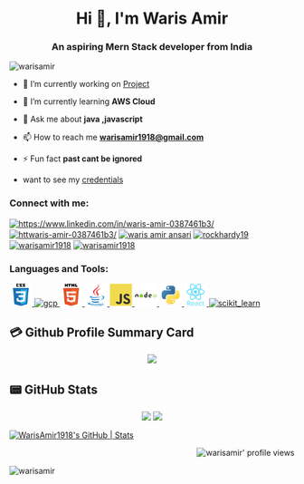 <h1 align="center">Hi 👋, I'm Waris Amir</h1>
<h3 align="center">An aspiring Mern Stack developer from India</h3>

<p align="left"> <img src="https://komarev.com/ghpvc/?username=warisamir&label=Profile%20views&color=0e75b6&style=flat" alt="warisamir" /> </p>

- 🔭 I’m currently working on [Project](https://github.com/warisamir/Projects2)

- 🌱 I’m currently learning **AWS Cloud**

- 💬 Ask me about **java ,javascript**

- 📫 How to reach me **warisamir1918@gmail.com**

- ⚡ Fun fact **past cant be ignored**
- want to  see my [credentials](https://github.com/warisamir/certification)

<h3 align="left">Connect with me:</h3>
<p align="left">
<a href="https://www.linkedin.com/in/waris-amir-0387461b3/" target="blank"><img align="center" src="https://raw.githubusercontent.com/rahuldkjain/github-profile-readme-generator/master/src/images/icons/Social/linked-in-alt.svg" alt="https://www.linkedin.com/in/waris-amir-0387461b3/" height="30" width="40" /></a>
<a href="https://linkedin.com/in/httwaris-amir-0387461b3/" target="blank"><img align="center" src="https://raw.githubusercontent.com/rahuldkjain/github-profile-readme-generator/master/src/images/icons/Social/linked-in-alt.svg" alt="httwaris-amir-0387461b3/" height="30" width="40" /></a>
<a href="https://kaggle.com/waris amir ansari" target="blank"><img align="center" src="https://raw.githubusercontent.com/rahuldkjain/github-profile-readme-generator/master/src/images/icons/Social/kaggle.svg" alt="waris amir ansari" height="30" width="40" /></a>
<a href="https://instagram.com/rockhardy19" target="blank"><img align="center" src="https://raw.githubusercontent.com/rahuldkjain/github-profile-readme-generator/master/src/images/icons/Social/instagram.svg" alt="rockhardy19" height="30" width="40" /></a>
<a href="https://www.hackerrank.com/warisamir1918" target="blank"><img align="center" src="https://raw.githubusercontent.com/rahuldkjain/github-profile-readme-generator/master/src/images/icons/Social/hackerrank.svg" alt="warisamir1918" height="30" width="40" /></a>
<a href="https://www.leetcode.com/warisamir1918" target="blank"><img align="center" src="https://raw.githubusercontent.com/rahuldkjain/github-profile-readme-generator/master/src/images/icons/Social/leet-code.svg" alt="warisamir1918" height="30" width="40" /></a>
</p>

<h3 align="left">Languages and Tools:</h3>
<p align="left"> <a href="https://www.w3schools.com/css/" target="_blank" rel="noreferrer"> <img src="https://raw.githubusercontent.com/devicons/devicon/master/icons/css3/css3-original-wordmark.svg" alt="css3" width="40" height="40"/> </a> <a href="https://cloud.google.com" target="_blank" rel="noreferrer"> <img src="https://www.vectorlogo.zone/logos/google_cloud/google_cloud-icon.svg" alt="gcp" width="40" height="40"/> </a> <a href="https://www.w3.org/html/" target="_blank" rel="noreferrer"> <img src="https://raw.githubusercontent.com/devicons/devicon/master/icons/html5/html5-original-wordmark.svg" alt="html5" width="40" height="40"/> </a> <a href="https://www.java.com" target="_blank" rel="noreferrer"> <img src="https://raw.githubusercontent.com/devicons/devicon/master/icons/java/java-original.svg" alt="java" width="40" height="40"/> </a> <a href="https://developer.mozilla.org/en-US/docs/Web/JavaScript" target="_blank" rel="noreferrer"> <img src="https://raw.githubusercontent.com/devicons/devicon/master/icons/javascript/javascript-original.svg" alt="javascript" width="40" height="40"/> </a> <a href="https://nodejs.org" target="_blank" rel="noreferrer"> <img src="https://raw.githubusercontent.com/devicons/devicon/master/icons/nodejs/nodejs-original-wordmark.svg" alt="nodejs" width="40" height="40"/> </a> <a href="https://www.python.org" target="_blank" rel="noreferrer"> <img src="https://raw.githubusercontent.com/devicons/devicon/master/icons/python/python-original.svg" alt="python" width="40" height="40"/> </a> <a href="https://reactjs.org/" target="_blank" rel="noreferrer"> <img src="https://raw.githubusercontent.com/devicons/devicon/master/icons/react/react-original-wordmark.svg" alt="react" width="40" height="40"/> </a> <a href="https://scikit-learn.org/" target="_blank" rel="noreferrer"> <img src="https://upload.wikimedia.org/wikipedia/commons/0/05/Scikit_learn_logo_small.svg" alt="scikit_learn" width="40" height="40"/> </a> </p>


<!-- ## 📈 Activity Graph
<p align="center">
	<img src="https://activity-graph.herokuapp.com/graph?username=Shubhcs01&theme=minimal"/>
</p> -->

## 💳 Github Profile Summary Card
<p align="center">
  <img src="https://github-profile-summary-cards.vercel.app/api/cards/profile-details?username=warisamir&theme=github"/>
</p>

## 📟 GitHub Stats
<p align="center">
	<img width="48%" src="https://github-readme-stats.vercel.app/api?username=warisamir&show_icons=true&theme=github" />
	<img width="48%" src="https://github-readme-streak-stats.herokuapp.com/?user=warisamir&theme=github" />
</p>

[![WarisAmir1918's GitHub | Stats](https://stats.quine.sh/WarisAmir1918/github?theme=light)](https://quine.sh)
<p align="right">
  <img src="https://komarev.com/ghpvc/?username=Shubhcs01&label=Profile%20views&color=0e75b6&style=for-the-badge&color=000000" alt="warisamir' profile views" />
</p>
<p><img align="center" src="https://github-readme-streak-stats.herokuapp.com/?user=warisamir&" alt="warisamir" /></p>
